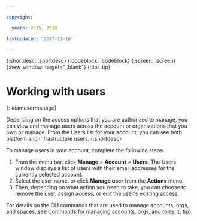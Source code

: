 ```yaml
---

copyright:

  years: 2015, 2018

lastupdated: "2017-11-16"

---
```


{:shortdesc: .shortdesc}
{:codeblock: .codeblock}
{:screen: .screen}
{:new_window: target="_blank"}
{:tip: .tip}

# Working with users
{: #iamusermanage}

Depending on the access options that you are authorized to manage, you can view and manage users across the account or organizations that you own or manage. From the Users list for your account, you can see both platform and infrastructure users.
{:shortdesc}

To manage users in your account, complete the following steps:

1. From the menu bar, click **Manage** &gt; **Account** &gt; **Users**. The Users window displays a list of users with their email addresses for the currently selected account.
2. Select the user name, or click **Manage user** from the **Actions** menu.
3. Then, depending on what action you need to take, you can choose to remove the user, assign access, or edit the user's existing access.

For details on the CLI commands that are used to manage accounts, orgs, and spaces, see [Commands for managing accounts, orgs, and roles](/docs/cli/reference/bluemix_cli/bx_cli.html#bx_commands_acctorg).
{: tip}
